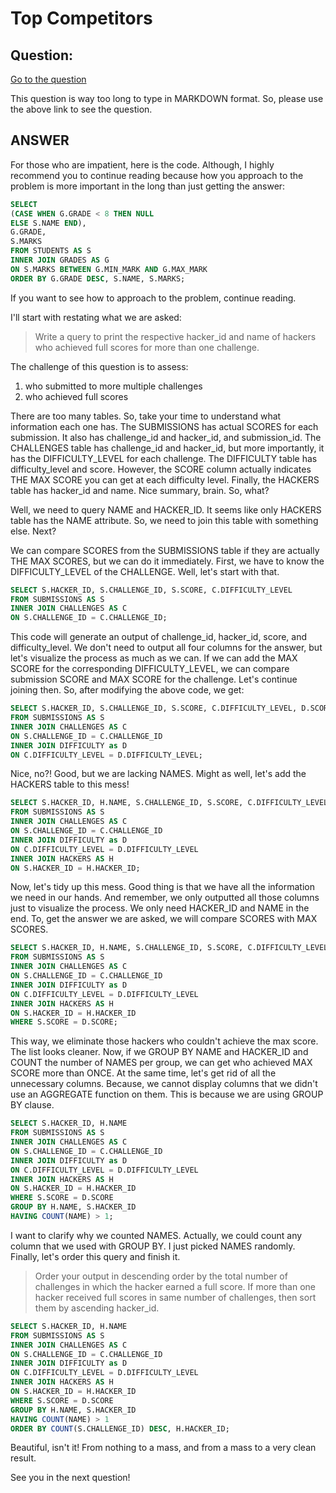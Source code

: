 # Top Competitors

## Question:

[Go to the question](https://www.hackerrank.com/challenges/full-score/problem?isFullScreen=true)

This question is way too long to type in MARKDOWN format. So, please use the above link to see the question.

## ANSWER

For those who are impatient, here is the code. Although, I highly recommend you to continue reading because how you approach to the problem is more important in the long than just getting the answer:

```sql
SELECT
(CASE WHEN G.GRADE < 8 THEN NULL
ELSE S.NAME END),
G.GRADE,
S.MARKS
FROM STUDENTS AS S
INNER JOIN GRADES AS G
ON S.MARKS BETWEEN G.MIN_MARK AND G.MAX_MARK
ORDER BY G.GRADE DESC, S.NAME, S.MARKS;
```

If you want to see how to approach to the problem, continue reading. 

I'll start with restating what we are asked:

>Write a query to print the respective hacker_id and name of hackers who achieved full scores for more than one challenge.

The challenge of this question is to assess:

1. who submitted to more multiple challenges
2. who achieved full scores

There are too many tables. So, take your time to understand what information each one has.
The SUBMISSIONS has actual SCORES for each submission. It also has challenge_id and hacker_id, and submission_id. The CHALLENGES table has challenge_id and hacker_id, but more importantly, it has the DIFFICULTY_LEVEL for each challenge. The DIFFICULTY table has difficulty_level and score. However, the SCORE column actually indicates THE MAX SCORE you can get at each difficulty level. Finally, the HACKERS table has hacker_id and name. Nice summary, brain. So, what? 

Well, we need to query NAME and HACKER_ID. It seems like only HACKERS table has the NAME attribute. So, we need to join this table with something else. Next?

We can compare SCORES from the SUBMISSIONS table if they are actually THE MAX SCORES, but we can do it immediately. First, we have to know the DIFFICULTY_LEVEL of the CHALLENGE. Well, let's start with that.

```sql
SELECT S.HACKER_ID, S.CHALLENGE_ID, S.SCORE, C.DIFFICULTY_LEVEL
FROM SUBMISSIONS AS S
INNER JOIN CHALLENGES AS C
ON S.CHALLENGE_ID = C.CHALLENGE_ID;
```

This code will generate an output of challenge_id, hacker_id, score, and difficulty_level. We don't need to output all four columns for the answer, but let's visualize the process as much as we can. If we can add the MAX SCORE for the corresponding DIFFICULTY_LEVEL, we can compare submission SCORE and MAX SCORE for the challenge. Let's continue joining then. So, after modifying the above code, we get:

```sql
SELECT S.HACKER_ID, S.CHALLENGE_ID, S.SCORE, C.DIFFICULTY_LEVEL, D.SCORE
FROM SUBMISSIONS AS S
INNER JOIN CHALLENGES AS C
ON S.CHALLENGE_ID = C.CHALLENGE_ID
INNER JOIN DIFFICULTY as D
ON C.DIFFICULTY_LEVEL = D.DIFFICULTY_LEVEL;
```

Nice, no?! Good, but we are lacking NAMES. Might as well, let's add the HACKERS table to this mess!

```sql
SELECT S.HACKER_ID, H.NAME, S.CHALLENGE_ID, S.SCORE, C.DIFFICULTY_LEVEL, D.SCORE
FROM SUBMISSIONS AS S
INNER JOIN CHALLENGES AS C
ON S.CHALLENGE_ID = C.CHALLENGE_ID
INNER JOIN DIFFICULTY as D
ON C.DIFFICULTY_LEVEL = D.DIFFICULTY_LEVEL
INNER JOIN HACKERS AS H
ON S.HACKER_ID = H.HACKER_ID;
```

Now, let's tidy up this mess. Good thing is that we have all the information we need in our hands. And remember, we only outputted all those columns just to visualize the process. We only need HACKER_ID and NAME in the end. To, get the answer we are asked, we will compare SCORES with MAX SCORES. 

```sql
SELECT S.HACKER_ID, H.NAME, S.CHALLENGE_ID, S.SCORE, C.DIFFICULTY_LEVEL, D.SCORE
FROM SUBMISSIONS AS S
INNER JOIN CHALLENGES AS C
ON S.CHALLENGE_ID = C.CHALLENGE_ID
INNER JOIN DIFFICULTY as D
ON C.DIFFICULTY_LEVEL = D.DIFFICULTY_LEVEL
INNER JOIN HACKERS AS H
ON S.HACKER_ID = H.HACKER_ID
WHERE S.SCORE = D.SCORE;
```

This way, we eliminate those hackers who couldn't achieve the max score. The list looks cleaner. Now, if we GROUP BY NAME and HACKER_ID and COUNT the number of NAMES per group, we can get who achieved MAX SCORE more than ONCE. At the same time, let's get rid of all the unnecessary columns. Because, we cannot display columns that we didn't use an AGGREGATE function on them. This is because we are using GROUP BY clause.

```sql
SELECT S.HACKER_ID, H.NAME
FROM SUBMISSIONS AS S
INNER JOIN CHALLENGES AS C
ON S.CHALLENGE_ID = C.CHALLENGE_ID
INNER JOIN DIFFICULTY as D
ON C.DIFFICULTY_LEVEL = D.DIFFICULTY_LEVEL
INNER JOIN HACKERS AS H
ON S.HACKER_ID = H.HACKER_ID
WHERE S.SCORE = D.SCORE
GROUP BY H.NAME, S.HACKER_ID
HAVING COUNT(NAME) > 1;
```

I want to clarify why we counted NAMES. Actually, we could count any column that we used with GROUP BY. I just picked NAMES randomly. Finally, let's order this query and finish it.

>Order your output in descending order by the total number of challenges in which the hacker earned a full score. If more than one hacker received full scores in same number of challenges, then sort them by ascending hacker_id.

```sql
SELECT S.HACKER_ID, H.NAME
FROM SUBMISSIONS AS S
INNER JOIN CHALLENGES AS C
ON S.CHALLENGE_ID = C.CHALLENGE_ID
INNER JOIN DIFFICULTY as D
ON C.DIFFICULTY_LEVEL = D.DIFFICULTY_LEVEL
INNER JOIN HACKERS AS H
ON S.HACKER_ID = H.HACKER_ID
WHERE S.SCORE = D.SCORE
GROUP BY H.NAME, S.HACKER_ID
HAVING COUNT(NAME) > 1
ORDER BY COUNT(S.CHALLENGE_ID) DESC, H.HACKER_ID;
```

Beautiful, isn't it! From nothing to a mass, and from a mass to a very clean result.

See you in the next question!